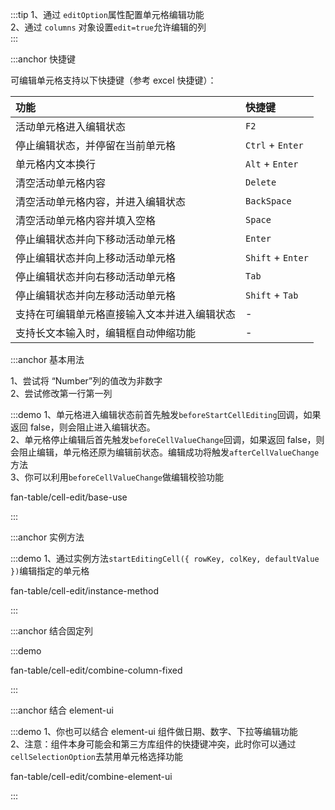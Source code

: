:::tip
1、通过 `editOption`属性配置单元格编辑功能<br>
2、通过 `columns` 对象设置`edit=true`允许编辑的列<br>
:::

:::anchor 快捷键

可编辑单元格支持以下快捷键（参考 excel 快捷键）：

| 功能                                         | 快捷键            |
| :------------------------------------------- | :---------------- |
| 活动单元格进入编辑状态                       | `F2`              |
| 停止编辑状态，并停留在当前单元格             | `Ctrl` + `Enter`  |
| 单元格内文本换行                             | `Alt` + `Enter`   |
| 清空活动单元格内容                           | `Delete`          |
| 清空活动单元格内容，并进入编辑状态           | `BackSpace`       |
| 清空活动单元格内容并填入空格                 | `Space`           |
| 停止编辑状态并向下移动活动单元格             | `Enter`           |
| 停止编辑状态并向上移动活动单元格             | `Shift` + `Enter` |
| 停止编辑状态并向右移动活动单元格             | `Tab`             |
| 停止编辑状态并向左移动活动单元格             | `Shift` + `Tab`   |
| 支持在可编辑单元格直接输入文本并进入编辑状态 | -                 |
| 支持长文本输入时，编辑框自动伸缩功能         | -                 |

:::anchor 基本用法

1、尝试将 “Number”列的值改为非数字<br>
2、尝试修改第一行第一列

:::demo 1、单元格进入编辑状态前首先触发`beforeStartCellEditing`回调，如果返回 false，则会阻止进入编辑状态。<br>2、单元格停止编辑后首先触发`beforeCellValueChange`回调，如果返回 false，则会阻止编辑，单元格还原为编辑前状态。编辑成功将触发`afterCellValueChange`方法<br>3、你可以利用`beforeCellValueChange`做编辑校验功能<br>

fan-table/cell-edit/base-use

:::

:::anchor 实例方法

:::demo 1、通过实例方法`startEditingCell({ rowKey, colKey, defaultValue })`编辑指定的单元格

fan-table/cell-edit/instance-method

:::

:::anchor 结合固定列

:::demo

fan-table/cell-edit/combine-column-fixed

:::

:::anchor 结合 element-ui

:::demo 1、你也可以结合 element-ui 组件做日期、数字、下拉等编辑功能<br/>2、注意：组件本身可能会和第三方库组件的快捷键冲突，此时你可以通过 `cellSelectionOption`去禁用单元格选择功能

fan-table/cell-edit/combine-element-ui

:::

